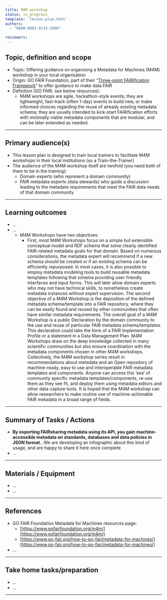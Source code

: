 ```yaml
---
title: M4M workshop
status: in_progress
template: 'lesson-plan.html'
authors:
  - "0000-0001-9114-2896"

reviewers:
--- 
```


## Topic, definition and scope



* Topic: Offering guidance on organising a Metadata for Machines (M4M) workshop in your local organisation
* Origin: GO FAIR Foundation, part of their “[Three-point FAIRification Framework](https://www.go-fair.org/how-to-go-fair/)” to offer guidance to make data FAIR
* Definition (GO FAIR; see below resources): 
    * M4M workshops are agile, hackathon-style events; they are lightweight, fast-track (often 1-day) events to build new, or make informed choices regarding the reuse of already existing metadata schema; they are usually intended to kick-start FAIRification efforts with minimally viable metadata components that are modular, and can be later extended as needed. 


---

## Primary audience(s)



* This lesson plan is designed to train local trainers to facilitate M4M workshops in their local institutions (so a Train-the-Trainer)
* The audience of the M4M workshop itself are twofold (you need both of them to be in the training):
    * Domain experts (who represent a domain community)
    * FAIR metadata experts (data stewards) who guide a discussion leading to the metadata requirements that meet the FAIR data needs of that domain community


---

## Learning outcomes



* …
* …
    * M4M Workshops have two objectives: 
        * First, most M4M Workshops focus on a simple but extensible conceptual model and RDF schema that solve clearly identified FAIR-related metadata goals for that domain. Based on numerous considerations, the metadata expert will recommend if a new schema should be created or if an existing schema can be efficiently repurposed. In most cases, it is also possible to employ metadata modeling tools to build reusable metadata templates following that schema providing user-friendly interfaces and input forms. This will later allow domain experts who may not have technical skills, to nonetheless create metadata instances without expert supervision. The second objective of a M4M Workshop is the deposition of the defined metadata schema/template into a FAIR repository, where they can be easily found and reused by other communities that often have similar metadata requirements. The overall goal of a M4M Workshop is a public Declaration by the domain community to the use and reuse of particular FAIR metadata schema/templates. This declaration could take the form of a FAIR Implementation Profile or a statement in a Data Management Plan. M4M Workshops draw on the deep knowledge collected in many scientific communities but also ensure coordination with the metadata components chosen in other M4M workshops. Collectively, the M4M workshop series result in recommendations about metadata and an Open repository of machine-ready, easy to use and interoperable FAIR metadata templates and components. Anyone can access this ’sea’ of community specific metadata templates/components, re-use them as they see fit, and deploy them using metadata editors and other data capture tools. It is hoped that the M4M workshop can allow researchers to make routine use of machine-actionable FAIR metadata in a broad range of fields.


---

## Summary of Tasks / Actions



* **By exporting FAIRsharing metadata using its API, you gain machine-accessible metadata on standards, databases and data policies in JSON format**…We are developing an infographic about this kind of usage, and are happy to share it here once complete
* …


---

## Materials / Equipment



* …
* …


---

## References



* GO FAIR Foundation Metadata for Machines resources page:
    * [https://www.gofairfoundation.org/m4m/](https://www.gofairfoundation.org/m4m/) 
    * [https://www.go-fair.org/how-to-go-fair/metadata-for-machines/](https://www.go-fair.org/how-to-go-fair/metadata-for-machines/) 
* …


---

## Take home tasks/preparation



* …
* …


---
